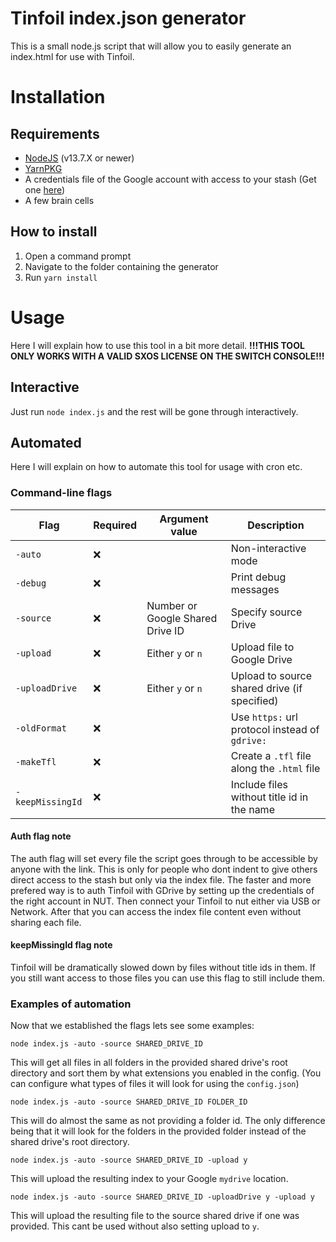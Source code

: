 # Tinfoil index.json generator

This is a small node.js script that will allow you to easily generate an index.html for use with Tinfoil.


# Installation

## Requirements
- [NodeJS](https://nodejs.org/en/) (v13.7.X or newer)
- [YarnPKG](https://yarnpkg.com/lang/en/)
- A credentials file of the Google account with access to your stash (Get one [here](https://developers.google.com/drive/api/v3/quickstart/nodejs))
- A few brain cells

## How to install

1. Open a command prompt
2. Navigate to the folder containing the generator
3. Run `yarn install`

# Usage

Here I will explain how to use this tool in a bit more detail.
**!!!THIS TOOL ONLY WORKS WITH A VALID SXOS LICENSE ON THE SWITCH CONSOLE!!!**

## Interactive

Just run `node index.js` and the rest will be gone through interactively.

## Automated

Here I will explain on how to automate this tool for usage with cron etc.

### Command-line flags

|Flag|Required|Argument value|Description
|--|--|--|--|
|`-auto`|❌||Non-interactive mode|
|`-debug`|❌||Print debug messages|
|`-source`|❌|Number or Google Shared Drive ID|Specify source Drive|
|`-upload`|❌|Either `y` or `n`|Upload file to Google Drive|
|`-uploadDrive`|❌|Either `y` or `n`|Upload to source shared drive (if specified)|
|`-oldFormat`|❌||Use `https:` url protocol instead of `gdrive:`|
|`-makeTfl`|❌||Create a `.tfl` file along the `.html` file|
|`-keepMissingId`|❌||Include files without title id in the name|

#### Auth flag note
The auth flag will set every file the script goes through to be accessible by anyone with the link.
This is only for people who dont indent to give others direct access to the stash but only via the index file.
The faster and more prefered way is to auth Tinfoil with GDrive by setting up the credentials of the right account in NUT.
Then connect your Tinfoil to nut either via USB or Network. After that you can access the index file content even without sharing each file.

#### keepMissingId flag note
Tinfoil will be dramatically slowed down by files without title ids in them.
If you still want access to those files you can use this flag to still include them.

### Examples of automation
Now that we established the flags lets see some examples:

`node index.js -auto -source SHARED_DRIVE_ID`

This will get all files in all folders in the provided shared drive's root directory and sort them by what extensions you enabled in the config. (You can configure what types of files it will look for using the `config.json`)

`node index.js -auto -source SHARED_DRIVE_ID FOLDER_ID`

This will do almost the same as not providing a folder id. The only difference being that it will look for the folders in the provided folder instead of the shared drive's root directory.

`node index.js -auto -source SHARED_DRIVE_ID -upload y`

This will upload the resulting index to your Google `mydrive` location.

`node index.js -auto -source SHARED_DRIVE_ID -uploadDrive y -upload y`

This will upload the resulting file to the source shared drive if one was provided. This cant be used without also setting upload to `y`.
